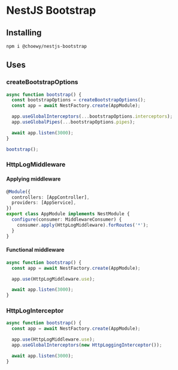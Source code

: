 # NestJS Bootstrap

## Installing

```bash
npm i @choewy/nestjs-bootstrap
```

## Uses

### createBootstrapOptions

```ts
async function bootstrap() {
  const bootstrapOptions = createBootstrapOptions();
  const app = await NestFactory.create(AppModule);

  app.useGlobalInterceptors(...bootstrapOptions.interceptors);
  app.useGlobalPipes(...bootstrapOptions.pipes);

  await app.listen(3000);
}

bootstrap();
```

### HttpLogMiddleware

#### Applying middleware

```ts
@Module({
  controllers: [AppController],
  providers: [AppService],
})
export class AppModule implements NestModule {
  configure(consumer: MiddlewareConsumer) {
    consumer.apply(HttpLogMiddleware).forRoutes('*');
  }
}
```

#### Functional middleware

```ts
async function bootstrap() {
  const app = await NestFactory.create(AppModule);

  app.use(HttpLogMiddleware.use);

  await app.listen(3000);
}
```

### HttpLogInterceptor

```ts
async function bootstrap() {
  const app = await NestFactory.create(AppModule);

  app.use(HttpLogMiddleware.use);
  app.useGlobalInterceptors(new HttpLoggingInterceptor());

  await app.listen(3000);
}
```
